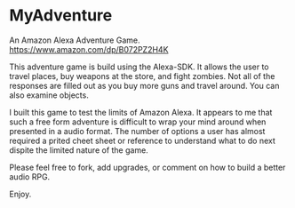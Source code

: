 # MyAdventure
An Amazon Alexa Adventure Game.  https://www.amazon.com/dp/B072PZ2H4K

This adventure game is build using the Alexa-SDK.  It allows the user to travel places, buy weapons at the store, and fight zombies.
Not all of the responses are filled out as you buy more guns and travel around.
You can also examine objects.

I built this game to test the limits of Amazon Alexa.  It appears to me that such a free form adventure is difficult to wrap your mind around when presented in a audio format.
The number of options a user has almost required a prited cheet sheet or reference to understand what to do next dispite the limited nature of the game.

Please feel free to fork, add upgrades, or comment on how to build a better audio RPG.

Enjoy.

